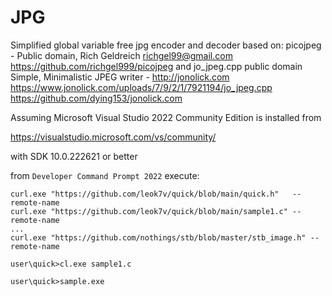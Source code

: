 # JPG

Simplified global variable free jpg encoder and decoder based on:
picojpeg - Public domain, Rich Geldreich <richgel99@gmail.com>
https://github.com/richgel999/picojpeg
and
jo_jpeg.cpp
public domain Simple, Minimalistic JPEG writer - http://jonolick.com
https://www.jonolick.com/uploads/7/9/2/1/7921194/jo_jpeg.cpp
https://github.com/dying153/jonolick.com


Assuming Microsoft Visual Studio 2022 Community Edition is installed from
  
https://visualstudio.microsoft.com/vs/community/

with SDK 10.0.222621 or better

from ``Developer Command Prompt 2022`` execute:

```
curl.exe "https://github.com/leok7v/quick/blob/main/quick.h"   --remote-name
curl.exe "https://github.com/leok7v/quick/blob/main/sample1.c" --remote-name
...
curl.exe "https://github.com/nothings/stb/blob/master/stb_image.h" --remote-name

user\quick>cl.exe sample1.c

user\quick>sample.exe
```

